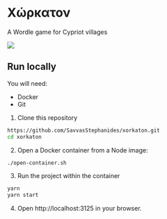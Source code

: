 # Χώρκατον

A Wordle game for Cypriot villages

![](https://user-images.githubusercontent.com/478770/165472050-f3a3b5f9-818d-4bbd-84e5-e0007d9d1729.png)

## Run locally

You will need:

* Docker
* Git

1. Clone this repository

```sh
https://github.com/SavvasStephanides/xorkaton.git
cd xorkaton
```

2. Open a Docker container from a Node image:

```sh
./open-container.sh
```

3. Run the project within the container

```sh
yarn
yarn start
```

4. Open http://localhost:3125 in your browser.
